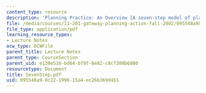 ```yaml
---
content_type: resource
description: 'Planning Practice: An Overview [A seven-step model of planning practice]'
file: /media/courses/11-201-gateway-planning-action-fall-2002/095548a98c22199615a4ec26b369d4b1_SevenStep.pdf
file_type: application/pdf
learning_resource_types:
- Lecture Notes
ocw_type: OCWFile
parent_title: Lecture Notes
parent_type: CourseSection
parent_uid: e130e516-bd64-bf9f-6e82-c8cf300b6800
resourcetype: Document
title: SevenStep.pdf
uid: 095548a9-8c22-1996-15a4-ec26b369d4b1
---
```

